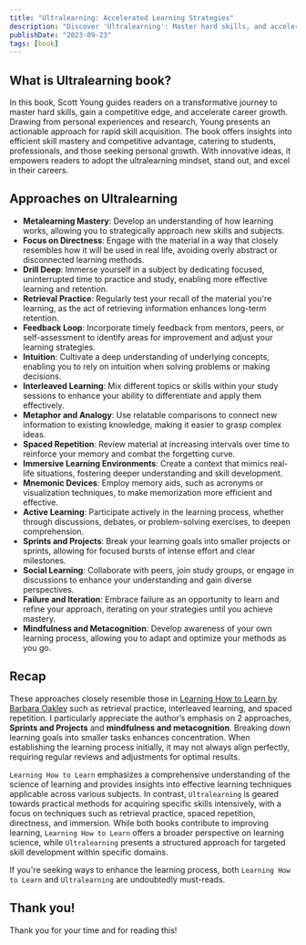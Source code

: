 ```yaml
---
title: "Ultralearning: Accelerated Learning Strategies"
description: "Discover 'Ultralearning': Master hard skills, and accelerate career growth. Insights & techniques shared by Scott Young. Embrace the transformative journey."
publishDate: "2023-09-23"
tags: [book]
---
```


## What is Ultralearning book?

In this book, Scott Young guides readers on a transformative journey to master hard skills, gain a competitive edge, and accelerate career growth. Drawing from personal experiences and research, Young presents an actionable approach for rapid skill acquisition. The book offers insights into efficient skill mastery and competitive advantage, catering to students, professionals, and those seeking personal growth. With innovative ideas, it empowers readers to adopt the ultralearning mindset, stand out, and excel in their careers.

## Approaches on Ultralearning

- **Metalearning Mastery**: Develop an understanding of how learning works, allowing you to strategically approach new skills and subjects.
- **Focus on Directness**: Engage with the material in a way that closely resembles how it will be used in real life, avoiding overly abstract or disconnected learning methods.
- **Drill Deep**: Immerse yourself in a subject by dedicating focused, uninterrupted time to practice and study, enabling more effective learning and retention.
- **Retrieval Practice**: Regularly test your recall of the material you're learning, as the act of retrieving information enhances long-term retention.
- **Feedback Loop**: Incorporate timely feedback from mentors, peers, or self-assessment to identify areas for improvement and adjust your learning strategies.
- **Intuition**: Cultivate a deep understanding of underlying concepts, enabling you to rely on intuition when solving problems or making decisions.
- **Interleaved Learning**: Mix different topics or skills within your study sessions to enhance your ability to differentiate and apply them effectively.
- **Metaphor and Analogy**: Use relatable comparisons to connect new information to existing knowledge, making it easier to grasp complex ideas.
- **Spaced Repetition**: Review material at increasing intervals over time to reinforce your memory and combat the forgetting curve.
- **Immersive Learning Environments**: Create a context that mimics real-life situations, fostering deeper understanding and skill development.
- **Mnemonic Devices**: Employ memory aids, such as acronyms or visualization techniques, to make memorization more efficient and effective.
- **Active Learning**: Participate actively in the learning process, whether through discussions, debates, or problem-solving exercises, to deepen comprehension.
- **Sprints and Projects**: Break your learning goals into smaller projects or sprints, allowing for focused bursts of intense effort and clear milestones.
- **Social Learning**: Collaborate with peers, join study groups, or engage in discussions to enhance your understanding and gain diverse perspectives.
- **Failure and Iteration**: Embrace failure as an opportunity to learn and refine your approach, iterating on your strategies until you achieve mastery.
- **Mindfulness and Metacognition**: Develop awareness of your own learning process, allowing you to adapt and optimize your methods as you go.

## Recap

These approaches closely resemble those in [Learning How to Learn by Barbara Oakley](https://barbaraoakley.com/books/learning-how-to-learn/) such as retrieval practice, interleaved learning, and spaced repetition. I particularly appreciate the author’s emphasis on 2 approaches, **Sprints and Projects** and **mindfulness and metacognition**. Breaking down learning goals into smaller tasks enhances concentration. When establishing the learning process initially, it may not always align perfectly, requiring regular reviews and adjustments for optimal results.

`Learning How to Learn` emphasizes a comprehensive understanding of the science of learning and provides insights into effective learning techniques applicable across various subjects. In contrast, `Ultralearning` is geared towards practical methods for acquiring specific skills intensively, with a focus on techniques such as retrieval practice, spaced repetition, directness, and immersion. While both books contribute to improving learning, `Learning How to Learn` offers a broader perspective on learning science, while `Ultralearning` presents a structured approach for targeted skill development within specific domains.

If you're seeking ways to enhance the learning process, both `Learning How to Learn` and `Ultralearning` are undoubtedly must-reads.

## Thank you!

Thank you for your time and for reading this!
